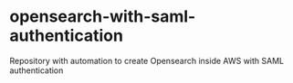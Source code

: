 # opensearch-with-saml-authentication
Repository with automation to create Opensearch inside AWS with SAML authentication
